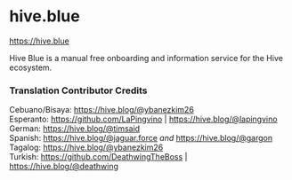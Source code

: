 # hive.blue

https://hive.blue 

Hive Blue is a manual free onboarding and information service for the Hive ecosystem. 

### Translation Contributor Credits
Cebuano/Bisaya: https://hive.blog/@ybanezkim26 <br>
Esperanto: https://github.com/LaPingvino | https://hive.blog/@lapingvino <br>
German: https://hive.blog/@timsaid <br>
Spanish: https://hive.blog/@jaguar.force *and* https://hive.blog/@gargon <br>
Tagalog: https://hive.blog/@ybanezkim26 <br>
Turkish: https://github.com/DeathwingTheBoss | https://hive.blog/@deathwing
